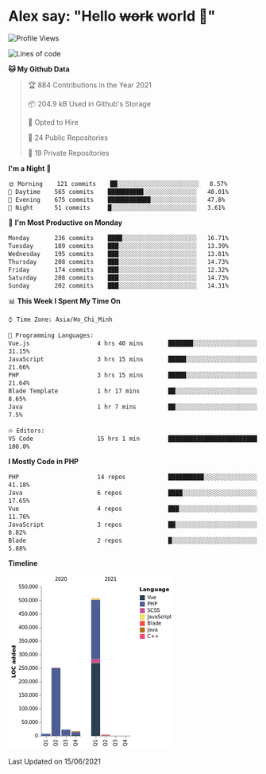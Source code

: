 # Alex say: "Hello ~~work~~ world 🐾"

<!--START_SECTION:waka-->
![Profile Views](http://img.shields.io/badge/Profile%20Views-0-blue)

![Lines of code](https://img.shields.io/badge/From%20Hello%20World%20I%27ve%20Written-809285%20lines%20of%20code-blue)

**🐱 My Github Data** 

> 🏆 884 Contributions in the Year 2021
 > 
> 📦 204.9 kB Used in Github's Storage 
 > 
> 💼 Opted to Hire
 > 
> 📜 24 Public Repositories 
 > 
> 🔑 19 Private Repositories  
 > 
**I'm a Night 🦉** 

```text
🌞 Morning    121 commits    ██░░░░░░░░░░░░░░░░░░░░░░░   8.57% 
🌆 Daytime    565 commits    ██████████░░░░░░░░░░░░░░░   40.01% 
🌃 Evening    675 commits    ████████████░░░░░░░░░░░░░   47.8% 
🌙 Night      51 commits     █░░░░░░░░░░░░░░░░░░░░░░░░   3.61%

```
📅 **I'm Most Productive on Monday** 

```text
Monday       236 commits    ████░░░░░░░░░░░░░░░░░░░░░   16.71% 
Tuesday      189 commits    ███░░░░░░░░░░░░░░░░░░░░░░   13.39% 
Wednesday    195 commits    ███░░░░░░░░░░░░░░░░░░░░░░   13.81% 
Thursday     208 commits    ███░░░░░░░░░░░░░░░░░░░░░░   14.73% 
Friday       174 commits    ███░░░░░░░░░░░░░░░░░░░░░░   12.32% 
Saturday     208 commits    ███░░░░░░░░░░░░░░░░░░░░░░   14.73% 
Sunday       202 commits    ███░░░░░░░░░░░░░░░░░░░░░░   14.31%

```


📊 **This Week I Spent My Time On** 

```text
⌚︎ Time Zone: Asia/Ho_Chi_Minh

💬 Programming Languages: 
Vue.js                   4 hrs 40 mins       ███████░░░░░░░░░░░░░░░░░░   31.15% 
JavaScript               3 hrs 15 mins       █████░░░░░░░░░░░░░░░░░░░░   21.66% 
PHP                      3 hrs 15 mins       █████░░░░░░░░░░░░░░░░░░░░   21.64% 
Blade Template           1 hr 17 mins        ██░░░░░░░░░░░░░░░░░░░░░░░   8.65% 
Java                     1 hr 7 mins         ██░░░░░░░░░░░░░░░░░░░░░░░   7.5%

🔥 Editors: 
VS Code                  15 hrs 1 min        █████████████████████████   100.0%

```

**I Mostly Code in PHP** 

```text
PHP                      14 repos            ██████████░░░░░░░░░░░░░░░   41.18% 
Java                     6 repos             ████░░░░░░░░░░░░░░░░░░░░░   17.65% 
Vue                      4 repos             ███░░░░░░░░░░░░░░░░░░░░░░   11.76% 
JavaScript               3 repos             ██░░░░░░░░░░░░░░░░░░░░░░░   8.82% 
Blade                    2 repos             █░░░░░░░░░░░░░░░░░░░░░░░░   5.88%

```


**Timeline**

![Chart not found](https://raw.githubusercontent.com/alexzvn/alexzvn/main/charts/bar_graph.png) 


 Last Updated on 15/06/2021
<!--END_SECTION:waka-->
